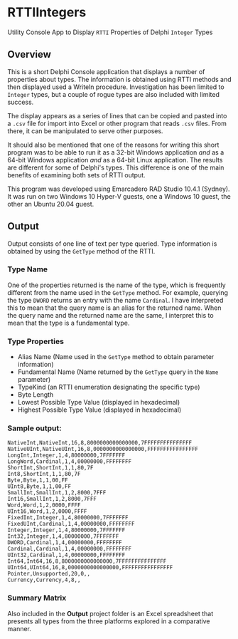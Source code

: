 # RTTIIntegers
Utility Console App to Display `RTTI` Properties of Delphi `Integer` Types

## Overview

This is a short Delphi Console application that displays a number of properties about types. The information is obtained using RTTI methods and then displayed used a Writeln procedure. Investigation has been limited to `Integer` types, but a couple of rogue types are also included with limited success.

The display appears as a series of lines that can be copied and pasted into a `.csv` file for import into Excel or other program that reads `.csv` files. From there, it can be manipulated to serve other purposes.

It should also be mentioned that one of the reasons for writing this short program was to be able to run it as a 32-bit Windows application *and* as a 64-bit Windows application *and* as a 64-bit Linux application. The results are different for some of Delphi's types. This difference is one of the main benefits of examining both sets of RTTI output.

This program was developed using Emarcadero RAD Studio 10.4.1 (Sydney). It was run on two Windows 10 Hyper-V guests, one a Windows 10 guest, the other an Ubuntu 20.04 guest.

## Output

Output consists of one line of text per type queried. Type information is obtained by using the `GetType` method of the RTTI.

### Type Name

One of the properties returned is the name of the type, which is frequently different from the name used in the `GetType` method. For example, querying the type `DWORD` returns an entry with the name `Cardinal`. I have interpreted this to mean that the query name is an alias for the returned name. When the query name and the returned name are the same, I interpret this to mean that the type is a fundamental type.

### Type Properties

   * Alias Name (Name used in the `GetType` method to obtain parameter information)
   * Fundamental Name (Name returned by the `GetType` query in the `Name` parameter)
   * TypeKind (an RTTI enumeration designating the specific type)
   * Byte Length
   * Lowest Possible Type Value (displayed in hexadecimal)
   * Highest Possible Type Value (displayed in hexadecimal)

### Sample output:

```
NativeInt,NativeInt,16,8,8000000000000000,7FFFFFFFFFFFFFFF
NativeUInt,NativeUInt,16,8,0000000000000000,FFFFFFFFFFFFFFFF
LongInt,Integer,1,4,80000000,7FFFFFFF
LongWord,Cardinal,1,4,00000000,FFFFFFFF
ShortInt,ShortInt,1,1,80,7F
Int8,ShortInt,1,1,80,7F
Byte,Byte,1,1,00,FF
UInt8,Byte,1,1,00,FF
SmallInt,SmallInt,1,2,8000,7FFF
Int16,SmallInt,1,2,8000,7FFF
Word,Word,1,2,0000,FFFF
UInt16,Word,1,2,0000,FFFF
FixedInt,Integer,1,4,80000000,7FFFFFFF
FixedUInt,Cardinal,1,4,00000000,FFFFFFFF
Integer,Integer,1,4,80000000,7FFFFFFF
Int32,Integer,1,4,80000000,7FFFFFFF
DWORD,Cardinal,1,4,00000000,FFFFFFFF
Cardinal,Cardinal,1,4,00000000,FFFFFFFF
UInt32,Cardinal,1,4,00000000,FFFFFFFF
Int64,Int64,16,8,8000000000000000,7FFFFFFFFFFFFFFF
UInt64,UInt64,16,8,0000000000000000,FFFFFFFFFFFFFFFF
Pointer,Unsupported,20,0,,
Currency,Currency,4,8,,
```
### Summary Matrix

Also included in the **Output** project folder is an Excel spreadsheet that presents all types from the three platforms explored in a comparative manner.
